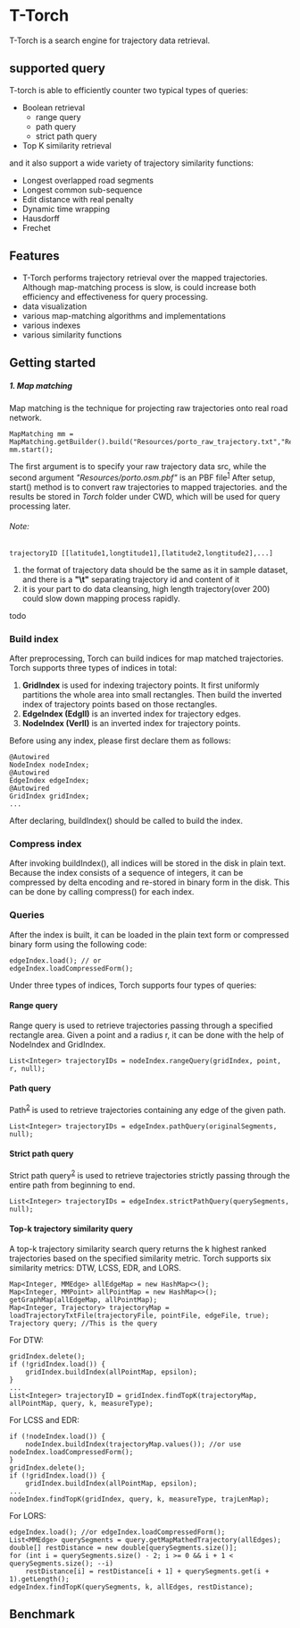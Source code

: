 # T-Torch
T-Torch is a search engine for
trajectory data retrieval. 

## supported query 
T-torch is able to efficiently
counter two typical types of queries:
* Boolean retrieval
  * range query
  * path query
  * strict path query
* Top K similarity retrieval

and it also support a wide variety of trajectory similarity functions:
  * Longest overlapped road segments
  * Longest common sub-sequence
  * Edit distance with real penalty
  * Dynamic time wrapping
  * Hausdorff
  * Frechet


## Features
* T-Torch performs trajectory retrieval over the mapped trajectories. 
Although map-matching process is slow, is could increase both efficiency 
and effectiveness for query processing.
* data visualization
* various map-matching algorithms and implementations
* various indexes
* various similarity functions

## Getting started

##### 1. Map matching

Map matching is the technique for projecting raw trajectories onto real road network.

```
MapMatching mm = MapMatching.getBuilder().build("Resources/porto_raw_trajectory.txt","Resources/porto.osm.pbf");
mm.start();
```

The first argument is to specify your raw trajectory data src, while the second argument *"Resources/porto.osm.pbf"* is an PBF file<sup>[1]</sup>
After setup, start() method is to convert raw trajectories to mapped trajectories. and the results 
be stored in *Torch* folder under CWD, which will be used for query processing later.

###### Note:
```
trajectoryID [[latitude1,longtitude1],[latitude2,longtitude2],...]
```
 1. the format of trajectory data should be the same as it in sample dataset, and there is a **"\t"** separating trajectory id and content of it
 2. it is your part to do data cleansing, high length trajectory(over 200) could slow down mapping process rapidly. 
 


todo


### Build index
After preprocessing, Torch can build indices for map matched trajectories.
Torch supports three types of indices in total:  
1. **GridIndex** is used for indexing trajectory points. It first uniformly partitions the whole area into small rectangles. Then build the inverted index of trajectory points based on those rectangles.  
2. **EdgeIndex (EdgII)** is an inverted index for trajectory edges.  
3. **NodeIndex (VerII)** is an inverted index for trajectory points.  

Before using any index, please first declare them as follows:
```
@Autowired
NodeIndex nodeIndex;
@Autowired
EdgeIndex edgeIndex;
@Autowired
GridIndex gridIndex;
...
```
After declaring, buildIndex() should be called to build the index.
### Compress index
After invoking buildIndex(), all indices will be stored in the disk in plain text. Because the index consists of a sequence of integers, it can be compressed by delta encoding and re-stored in binary form in the disk.
This can be done by calling compress() for each index.
### Queries
After the index is built, it can be loaded in the plain text form or compressed binary form using the following code:
```
edgeIndex.load(); // or
edgeIndex.loadCompressedForm();
```
Under three types of indices, Torch supports four types of queries:
#### Range query
Range query is used to retrieve trajectories passing through a specified rectangle area.
Given a point and a radius r, it can be done with the help of NodeIndex and GridIndex.
```
List<Integer> trajectoryIDs = nodeIndex.rangeQuery(gridIndex, point, r, null);
```
#### Path query
Path<sup>[2]</sup> is used to retrieve trajectories containing any edge of the given path.
```
List<Integer> trajectoryIDs = edgeIndex.pathQuery(originalSegments, null);
```
#### Strict path query
Strict path query<sup>[2]</sup> is used to retrieve trajectories strictly passing through the entire path from beginning to end.
```
List<Integer> trajectoryIDs = edgeIndex.strictPathQuery(querySegments, null);
```
#### Top-k trajectory similarity query
A top-k trajectory similarity search query returns
the k highest ranked trajectories based on the specified similarity metric.
Torch supports six similarity metrics: DTW, LCSS, EDR, and LORS.  
```
Map<Integer, MMEdge> allEdgeMap = new HashMap<>();
Map<Integer, MMPoint> allPointMap = new HashMap<>();
getGraphMap(allEdgeMap, allPointMap);
Map<Integer, Trajectory> trajectoryMap = loadTrajectoryTxtFile(trajectoryFile, pointFile, edgeFile, true);
Trajectory query; //This is the query
```
For DTW:  
```
gridIndex.delete();
if (!gridIndex.load()) {
    gridIndex.buildIndex(allPointMap, epsilon);
}
...
List<Integer> trajectoryID = gridIndex.findTopK(trajectoryMap, allPointMap, query, k, measureType);
```
For LCSS and EDR:
```
if (!nodeIndex.load()) {
    nodeIndex.buildIndex(trajectoryMap.values()); //or use nodeIndex.loadCompressedForm();
}
gridIndex.delete();
if (!gridIndex.load()) {
    gridIndex.buildIndex(allPointMap, epsilon);
...
nodeIndex.findTopK(gridIndex, query, k, measureType, trajLenMap);

```
For LORS:
```
edgeIndex.load(); //or edgeIndex.loadCompressedForm();
List<MMEdge> querySegments = query.getMapMathedTrajectory(allEdges);
double[] restDistance = new double[querySegments.size()];
for (int i = querySegments.size() - 2; i >= 0 && i + 1 < querySegments.size(); --i)
    restDistance[i] = restDistance[i + 1] + querySegments.get(i + 1).getLength();
edgeIndex.findTopK(querySegments, k, allEdges, restDistance);

```
## Benchmark


[1]: https://wiki.openstreetmap.org/wiki/PBF_Format
[2]: https://dl.acm.org/citation.cfm?id=2666413 "Krogh, B., Pelekis, N., Theodoridis, Y., & Torp, K. (2014, November). Path-based queries on trajectory data. In Proceedings of the 22nd ACM SIGSPATIAL International Conference on Advances in Geographic Information Systems (pp. 341-350). ACM."

